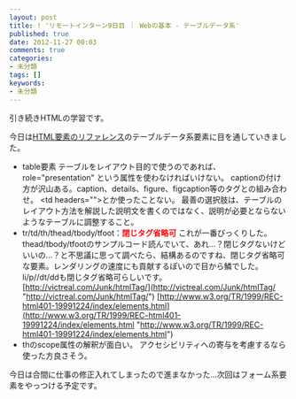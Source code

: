 ```yaml
---
layout: post
title: ! 'リモートインターン9日目 ｜ Webの基本 - テーブルデータ系'
published: true
date: 2012-11-27 00:03
comments: true
categories:
- 未分類
tags: []
keywords:
- 未分類
---
```

引き続きHTMLの学習です。

今日は[HTML要素のリファレンス](http://www.html5.jp/tag/elements/ "HTML要素のリファレンス")のテーブルデータ系要素に目を通していきました。

- table要素
テーブルをレイアウト目的で使うのであれば、role="presentation" という属性を使わなければいけない。
captionの付け方が沢山ある。caption、details、figure、figcaption等のタグとの組み合わせ。
&lt;td headers=""&gt;とか使ったことない。
最善の選択肢は、テーブルのレイアウト方法を解説した説明文を書くのではなく、説明が必要とならないようなテーブルに調整すること。
- tr/td/th/thead/tbody/tfoot：<span style="color: #ff0000;">**閉じタグ省略可**</span>
これが一番びっくりした。thead/tbody/tfootのサンプルコード読んでいて、あれ…？閉じタグないけどいいの…？と不思議に思って調べたら、結構あるのですね、閉じタグ省略可な要素。レンダリングの速度にも貢献するぽいので目から鱗でした。
li/p//dt/ddも閉じタグ省略可らしいです。
[http://victreal.com/Junk/htmlTag/](http://victreal.com/Junk/htmlTag/ "http://victreal.com/Junk/htmlTag/")
[http://www.w3.org/TR/1999/REC-html401-19991224/index/elements.html](http://www.w3.org/TR/1999/REC-html401-19991224/index/elements.html "http://www.w3.org/TR/1999/REC-html401-19991224/index/elements.html")
- thのscope属性の解釈が面白い。
アクセシビリティへの寄与を考慮するなら使った方良さそう。

今日は合間に仕事の修正入れてしまったので進まなかった…次回はフォーム系要素をやっつける予定です。
